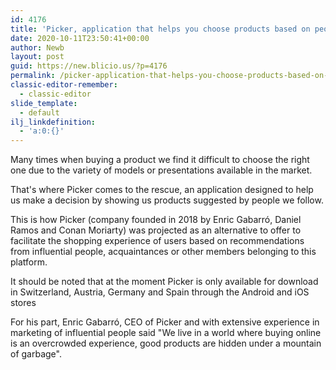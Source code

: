 ```yaml
---
id: 4176
title: 'Picker, application that helps you choose products based on people&#8217;s recommendations'
date: 2020-10-11T23:50:41+00:00
author: Newb
layout: post
guid: https://new.blicio.us/?p=4176
permalink: /picker-application-that-helps-you-choose-products-based-on-peoples-recommendations/
classic-editor-remember:
  - classic-editor
slide_template:
  - default
ilj_linkdefinition:
  - 'a:0:{}'
---
```

Many times when buying a product we find it difficult to choose the right one due to the variety of models or presentations available in the market.



That's where Picker comes to the rescue, an application designed to help us make a decision by showing us products suggested by people we follow.

This is how Picker (company founded in 2018 by Enric Gabarró, Daniel Ramos and Conan Moriarty) was projected as an alternative to offer to facilitate the shopping experience of users based on recommendations from influential people, acquaintances or other members belonging to this platform.

It should be noted that at the moment Picker is only available for download in Switzerland, Austria, Germany and Spain through the Android and iOS stores

For his part, Enric Gabarró, CEO of Picker and with extensive experience in marketing of influential people said "We live in a world where buying online is an overcrowded experience, good products are hidden under a mountain of garbage".
